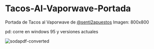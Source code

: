 # Tacos-Al-Vaporwave-Portada
Portada de Tacos al Vaporwave de [@senti2apuestos](https://x.com/senti2apuestos)
Imagen: 800x800

pd: corre en windows 95 y versiones actuales

![sodapdf-converted](https://github.com/user-attachments/assets/4ca4bfd0-64a7-4cd8-beb5-2f4abfa0e1d8)
